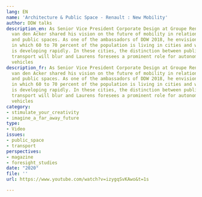 ```yaml
---
lang: EN
name: 'Architecture & Public Space - Renault : New Mobility'
author: DDW talks
description_en: As Senior Vice President Corporate Design at Groupe Renault, Laurens
  van den Acker shared his vision on the future of mobility in relation to shared
  and public spaces. As one of the ambassadors of DDW 2018, he envisioned a world
  in which 60 to 70 percent of the population is living in cities and where urbanisation
  is developing rapidly. In these cities, the distinction between public and personal
  transport will blur and Laurens foresees a prominent role for autonomous, electric
  vehicles
description_fr: As Senior Vice President Corporate Design at Groupe Renault, Laurens
  van den Acker shared his vision on the future of mobility in relation to shared
  and public spaces. As one of the ambassadors of DDW 2018, he envisioned a world
  in which 60 to 70 percent of the population is living in cities and where urbanisation
  is developing rapidly. In these cities, the distinction between public and personal
  transport will blur and Laurens foresees a prominent role for autonomous, electric
  vehicles
category:
- stimulate_your_creativity
- imagine_a_far_away_future
type:
- Video
issues:
- public_space
- transport
perspectives:
- magazine
- foresight_studies
date: "2020"
file: ''
url: https://www.youtube.com/watch?v=izygqSvKAwo&t=1s

---
```

